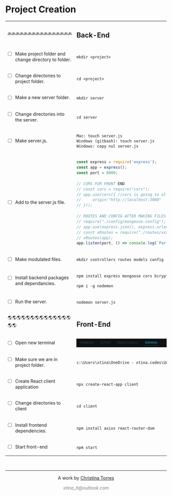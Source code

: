 <h1>Project Creation</h1>


<table>
<!-- step -->
<tr>
<td>
🔙🔙🔙🔙🔙🔙🔙🔙🔙🔙🔙🔙🔙🔙🔙🔙
</td>
<td>
<h2>Back-End</h2>
</td>
</tr>

<tr>
<td>

- [ ] Make project folder and change directory to folder.
</td>
<td>

`mkdir <project>`
</td>
</tr>
<!-- step -->
<tr>
<td>

- [ ] Change directories to project folder.
</td>
<td>

`cd <project>`
</td>
</tr>
<!-- step -->
<tr>
<td>

- [ ] Make a new server folder.

</td>
<td>

`mkdir server`
</td>
</tr>
<!-- step -->
<tr>
<td>

- [ ] Change directories into the server.
</td>
<td>

`cd server`
</td>
</tr>
<!-- step -->
<tr>
<td>

- [ ] Make server.js.
</td>
<td>

```
Mac: touch server.js
Windows (gitbash): touch server.js
Windows: copy nul server.js
```
</td>
</tr>
<!-- step -->
<tr>
<td>

- [ ] Add to the server.js file.
</td>
<td>

```js 
const express = require('express');
const app = express();
const port = 8000;

// CORS FOR FRONT END 
// const cors = require("cors");
// app.use(cors({ //cors is going to allow different ports to send requests to our API
//     origin:"http://localhost:3000" 
// }));

// ROUTES AND CONFIG AFTER MAKING FILES
// require("./config/mongoose.config");
// app.use(express.json(), express.urlencoded({ extended: true }));
// const xRoutes = require("./routes/xxxx");
// xRoutes(app);
app.listen(port, () => console.log(`Party on port: ${port}`) );
```
</td>
</tr>
<!-- step -->
<tr>
<td>

- [ ] Make modulated files.
</td>
<td>

`mkdir controllers routes models config`
</td>
</tr>
<!-- step -->
<tr>
<td>

- [ ] Install backend packages and dependancies.
</td>
<td>

`npm install express mongoose cors bcrypt dotenv jsonwebtoken`

`npm i -g nodemon`
</td>
</tr>
<!-- step -->
<tr>
<td>

- [ ] Run the server.
</td>
<td>

`nodemon server.js`
</td>
</tr>
<!-- step -->
<tr>
<td>
🌎🌎🌎🌎🌎🌎🌎🌎🌎🌎🌎🌎🌎🌎🌎🌎
</td>
<td>
<h2>Front-End</h2>
</td>
</tr>
<!-- step -->
<tr>
<td>

- [ ] Open new terminal
</td>
<td>

<img src="images\newterminal.png"/>
</td>
</tr>
<!-- step -->
<tr>
<td>

- [ ] Make sure we are in project folder.
</td>
<td>

`c:\Users\xtina\OneDrive - xtina.codes\UnicornMagic\project\`
</td>
</tr>
<!-- step -->
<tr>
<td>

- [ ] Create React client application
</td>
<td>

`npx create-react-app client`
</td>
</tr>
<!-- step -->
<tr>
<td>

- [ ] Change directories to client
</td>
<td>

`cd client`
</td>
</tr>
<!-- step -->
<tr>
<td>

- [ ] Install frontend dependencies.
</td>
<td>

`npm install axios react-router-dom`
</td>
</tr>
<!-- step -->
<tr>
<td>

- [ ] Start front-end
</td>
<td>

`npm start`
</td>
</tr>
</table>

































<!-- 👣FOOTER👣 -->
&nbsp;
<hr />
<p align="center">A work by <a href="https://github.com/xtina-lt/">Christina Torres</a></p>
<p align="center"><span style="color: #808080;"><em>xtina_lt@outlook.com</em></span></p>

<!-- Add icon library -->
<link rel="stylesheet" href="https://cdnjs.cloudflare.com/ajax/libs/font-awesome/4.7.0/css/font-awesome.min.css">

<!-- Add font awesome icons -->
<p style="text-align: center;">
    <a href="https://www.linkedin.com/in/xtinacodes/" class="fa fa-linkedin"></a>
    <a href="https://github.com/xtina-lt/" class="fa fa-github"></a>
</p>

&nbsp;
